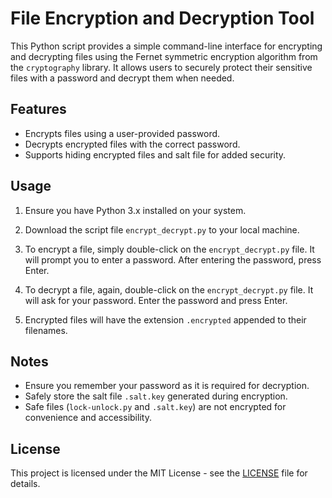 # File Encryption and Decryption Tool

This Python script provides a simple command-line interface for encrypting and decrypting files using the Fernet symmetric encryption algorithm from the `cryptography` library. It allows users to securely protect their sensitive files with a password and decrypt them when needed.

## Features

- Encrypts files using a user-provided password.
- Decrypts encrypted files with the correct password.
- Supports hiding encrypted files and salt file for added security.

## Usage

1. Ensure you have Python 3.x installed on your system.

2. Download the script file `encrypt_decrypt.py` to your local machine.

3. To encrypt a file, simply double-click on the `encrypt_decrypt.py` file. It will prompt you to enter a password. After entering the password, press Enter.

4. To decrypt a file, again, double-click on the `encrypt_decrypt.py` file. It will ask for your password. Enter the password and press Enter.

5. Encrypted files will have the extension `.encrypted` appended to their filenames.

## Notes

- Ensure you remember your password as it is required for decryption.
- Safely store the salt file `.salt.key` generated during encryption.
- Safe files (`lock-unlock.py` and `.salt.key`) are not encrypted for convenience and accessibility.

## License

This project is licensed under the MIT License - see the [LICENSE](LICENSE) file for details.
